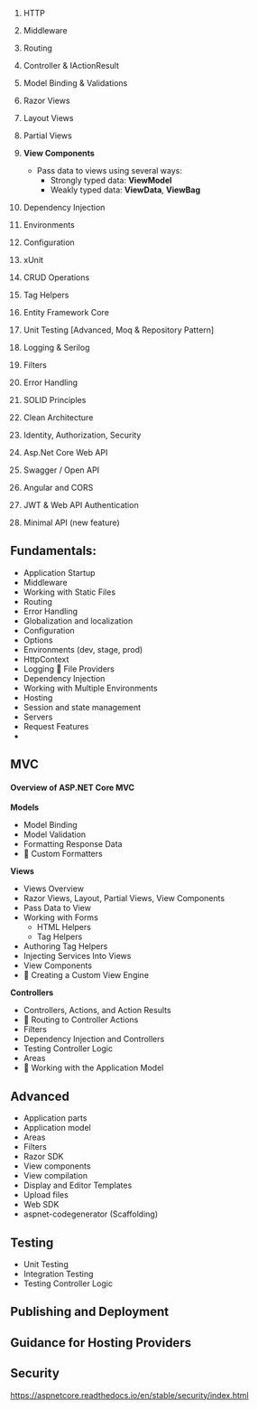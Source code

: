 1. HTTP
2. Middleware
3. Routing
4. Controller & IActionResult
5. Model Binding & Validations
6. Razor Views
7. Layout Views
8. Partial Views
9. **View Components**
    - Pass data to views using several ways:
        - Strongly typed data: **ViewModel**
        - Weakly typed data: **ViewData**, **ViewBag**

11. Dependency Injection
12. Environments
13. Configuration
14. xUnit
15. CRUD Operations
16. Tag Helpers
17. Entity Framework Core
18. Unit Testing [Advanced, Moq & Repository Pattern]
19. Logging & Serilog
20. Filters
21. Error Handling
22. SOLID Principles
23. Clean Architecture
24. Identity, Authorization, Security
25. Asp.Net Core Web API
26. Swagger / Open API
27. Angular and CORS
28. JWT & Web API Authentication
29. Minimal API (new feature)


## Fundamentals:
- Application Startup
- Middleware
- Working with Static Files
- Routing
- Error Handling
- Globalization and localization
- Configuration
- Options
- Environments (dev, stage, prod)
- HttpContext
- Logging
 🔧 File Providers
- Dependency Injection
- Working with Multiple Environments
- Hosting
- Session and state management
- Servers
- Request Features
- 


## MVC
#### Overview of ASP.NET Core MVC
**Models**
 - Model Binding
 - Model Validation
 - Formatting Response Data
 - 🔧 Custom Formatters

**Views**
 - Views Overview
 - Razor Views, Layout, Partial Views, View Components
 - Pass Data to View
 - Working with Forms
   - HTML Helpers
   - Tag Helpers
 - Authoring Tag Helpers
 - Injecting Services Into Views
 - View Components
 - 🔧 Creating a Custom View Engine

**Controllers**
 - Controllers, Actions, and Action Results
 - 🔧 Routing to Controller Actions
 - Filters
 - Dependency Injection and Controllers
 - Testing Controller Logic
 - Areas
 - 🔧 Working with the Application Model

## Advanced
- Application parts
- Application model
- Areas
- Filters
- Razor SDK
- View components
- View compilation
- Display and Editor Templates
- Upload files
- Web SDK
- aspnet-codegenerator (Scaffolding)


## Testing
 - Unit Testing
 - Integration Testing
 - Testing Controller Logic

## Publishing and Deployment
## Guidance for Hosting Providers
## Security
https://aspnetcore.readthedocs.io/en/stable/security/index.html










